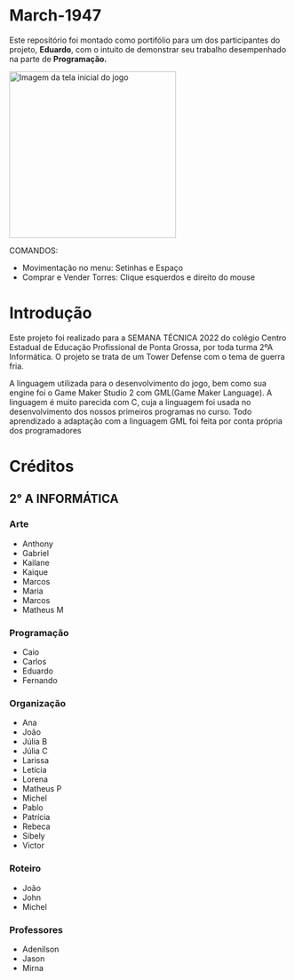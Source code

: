 # March-1947
Este repositório foi montado como portifólio para um dos participantes do projeto, **Eduardo**, com o intuito de demonstrar seu trabalho desempenhado na parte de **Programação.**

<img src="" alt="Imagem da tela inicial do jogo" width=300px>

COMANDOS:
- Movimentação no menu: Setinhas e Espaço 
- Comprar e Vender Torres: Clique esquerdos e direito do mouse 


# Introdução
Este projeto foi realizado para a SEMANA TÉCNICA 2022 do colégio Centro Estadual de Educação Profissional de Ponta Grossa, por toda turma 2ºA Informática. O projeto se trata de um Tower Defense com o tema de guerra fria.

A linguagem utilizada para o desenvolvimento do jogo, bem como sua engine foi o Game Maker Studio 2 com GML(Game Maker Language). A linguagem é muito parecida com C, cuja a linguagem foi usada no desenvolvimento dos nossos primeiros programas no curso.
Todo aprendizado a adaptação com a linguagem GML foi feita por conta própria dos programadores 

# Créditos
 ## 2° A INFORMÁTICA
 ### Arte
 - Anthony
 - Gabriel
 - Kailane
 - Kaique
 - Marcos
 - Maria
 - Marcos
 - Matheus M
 ### Programação
 - Caio
 - Carlos
 - Eduardo
 - Fernando
 ### Organização
 - Ana
 - João
 - Júlia B
 - Júlia C
 - Larissa
 - Letícia
 - Lorena
 - Matheus P
 - Michel
 - Pablo
 - Patrícia
 - Rebeca
 - Sibely
 - Victor
 ### Roteiro
 - João
 - John
 - Michel
 ### Professores
 - Adenilson
 - Jason
 - Mirna
